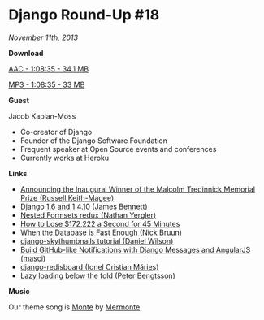 # Django Round-Up #18

*November 11th, 2013*

**Download**

[AAC - 1:08:35 - 34.1 MB](http://django-round-up.s3.amazonaws.com/Worksforme.m4a)

[MP3 - 1:08:35 - 33 MB](http://django-round-up.s3.amazonaws.com/Worksforme.mp3)

**Guest**

Jacob Kaplan-Moss

* Co-creator of Django
* Founder of the Django Software Foundation
* Frequent speaker at Open Source events and conferences
* Currently works at Heroku

**Links**

* [Announcing the Inaugural Winner of the Malcolm Tredinnick Memorial Prize (Russell Keith-Magee)](https://www.djangoproject.com/weblog/2013/nov/04/announcing-inaugural-winner-malcolm-tredinnick-mem/)
* [Django 1.6 and 1.4.10 (James Bennett)](https://www.djangoproject.com/weblog/2013/nov/06/django-16-released/)
* [Nested Formsets redux (Nathan Yergler)](http://yergler.net/blog/2013/09/03/nested-formsets-redux/)
* [How to Lose $172,222 a Second for 45 Minutes](http://pythonsweetness.tumblr.com/post/64740079543/how-to-lose-172-222-a-second-for-45-minutes)
* [When the Database is Fast Enough (Nick Bruun)](http://blog.iconfinder.com/when-the-database-is-fast-enough/)
* [django-skythumbnails tutorial (Daniel Wilson)](http://concentricsky.com/blog/2014/jul/django-skythumbnails-tutorial)
* [Build GitHub-like Notifications with Django Messages and AngularJS (masci)](http://dev.pippi.im/2013/10/22/build-github-like-notifications-with-django-messages-and-angular-js/)
* [django-redisboard (Ionel Cristian Mărieș)](https://github.com/ionelmc/django-redisboard)
* [Lazy loading below the fold (Peter Bengtsson)](http://www.peterbe.com/plog/lazy-loading-below-the-fold)

**Music**

Our theme song is [Monte](http://freemusicarchive.org/music/Mermonte/Mermonte/Mermonte_-_Monte) by [Mermonte](http://mermonte.com/)
